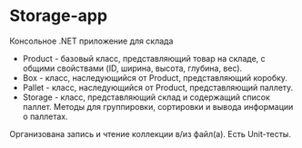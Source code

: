 # Storage-app
Консольное .NET приложение для склада

* Product - базовый класс, представляющий товар на складе, с общими свойствами (ID, ширина, высота, глубина, вес).
* Box - класс, наследующийся от Product, представляющий коробку. 
* Pallet - класс, наследующийся от Product, представляющий паллету.
* Storage - класс, представляющий склад и содержащий список паллет. Методы для группировки, сортировки и вывода информации о паллетах.

Организована запись и чтение коллекции в/из файл(а). Есть Unit-тесты.
